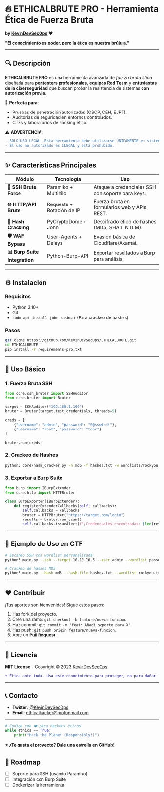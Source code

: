 # **🔥 ETHICALBRUTE PRO - Herramienta Ética de Fuerza Bruta**  
**by [KevinDevSecOps](https://github.com/KevinDevSecOps) ❤️**  

**"El conocimiento es poder, pero la ética es nuestra brújula."**  

---

## **🔍 Descripción**  
**ETHICALBRUTE PRO** es una herramienta avanzada de *fuerza bruta ética* diseñada para **pentesters profesionales**, **equipos Red Team** y **entusiastas de la ciberseguridad** que buscan probar la resistencia de sistemas **con autorización previa**.  

🚀 **Perfecta para**:  
- Pruebas de penetración autorizadas (OSCP, CEH, EJPT).  
- Auditorías de seguridad en entornos controlados.  
- CTFs y laboratorios de hacking ético.  

⚠️ **ADVERTENCIA**:  
```diff
- SOLO USO LEGAL: Esta herramienta debe utilizarse ÚNICAMENTE en sistemas con permiso explícito.  
- El uso no autorizado es ILEGAL y está prohibido.  
```

---

## **✨ Características Principales**  

| **Módulo**               | **Tecnología**            | **Uso**                                   |  
|--------------------------|---------------------------|------------------------------------------|  
| **🔐 SSH Brute Force**    | Paramiko + Multihilo      | Ataque a credenciales SSH con soporte para keys. |  
| **🌐 HTTP/API Brute**     | Requests + Rotación de IP | Fuerza bruta en formularios web y APIs REST. |  
| **💾 Hash Cracking**      | PyCryptoDome + John       | Descifrado ético de hashes (MD5, SHA1, NTLM). |  
| **🛡️ WAF Bypass**        | User-Agents + Delays      | Evasión básica de Cloudflare/Akamai.     |  
| **📊 Burp Suite Integration** | Python-Burp-API       | Exportar resultados a Burp para análisis. |  

---

## **⚙️ Instalación**  

### **Requisitos**  
- Python 3.10+  
- Git  
- `sudo apt install john hashcat` (Para crackeo de hashes)  

### **Pasos**  
```bash
git clone https://github.com/KevinDevSecOps/ETHICALBRUTE.git  
cd ETHICALBRUTE  
pip install -r requirements-pro.txt  
```  

---

## **🚀 Uso Básico**  

### **1. Fuerza Bruta SSH**  
```python
from core.ssh_bruter import SSHAuditor  
from core.bruter import Bruter  

target = SSHAuditor("192.168.1.100")  
bruter = Bruter(target.test_credentials, threads=5)  

creds = [  
    {"username": "admin", "password": "P@ssw0rd!"},  
    {"username": "root", "password": "toor"}  
]  

bruter.run(creds)  
```  

### **2. Crackeo de Hashes**  
```bash
python3 core/hash_cracker.py -h md5 -f hashes.txt -w wordlists/rockyou.txt  
```  

### **3. Exportar a Burp Suite**  
```python
from burp import IBurpExtender  
from core.http import HTTPBruter  

class BurpExporter(IBurpExtender):  
    def registerExtenderCallbacks(self, callbacks):  
        self.callbacks = callbacks  
        bruter = HTTPBruter("https://target.com/login")  
        results = bruter.run_scan()  
        self.callbacks.issueAlert(f"¡Credenciales encontradas: {len(results)}!")  
```  

---

## **📌 Ejemplo de Uso en CTF**  
```bash
# Escaneo SSH con wordlist personalizada  
python3 main.py --ssh --target 10.10.10.5 --user admin --wordlist passwords.txt  

# Crackeo de hashes MD5  
python3 main.py --hash md5 --hash-file hashes.txt --wordlist rockyou.txt  
```  

---

## **❤️ Contribuir**  
¡Tus aportes son bienvenidos! Sigue estos pasos:  
1. Haz fork del proyecto.  
2. Crea una rama: `git checkout -b feature/nueva-funcion`.  
3. Haz commit: `git commit -m "feat: Añadí soporte para X"`.  
4. Haz push: `git push origin feature/nueva-funcion`.  
5. Abre un **Pull Request**.  

---

## **📜 Licencia**  
**MIT License** - Copyright © 2023 [KevinDevSecOps](https://github.com/KevinDevSecOps).  
```diff
+ Ética ante todo. Usa este conocimiento para proteger, no para dañar.  
```  

---

## **📞 Contacto**  
- **Twitter**: [@KevinDevSecOps](https://twitter.com/KevinDevSecOps)  
- **Email**: ethicalhacker@protonmail.com  

---

```python
# Código con ❤️ para hackers éticos.  
while ethics == True:  
    print("Hack the Planet (Responsibly!)")  
```  

**⭐ ¿Te gusta el proyecto? Dale una estrella en [GitHub](https://github.com/KevinDevSecOps/ETHICALBRUTE)!**
## 📅 Roadmap  
- [ ] Soporte para SSH (usando Paramiko)  
- [ ] Integración con Burp Suite  
- [ ] Dockerizar la herramienta
